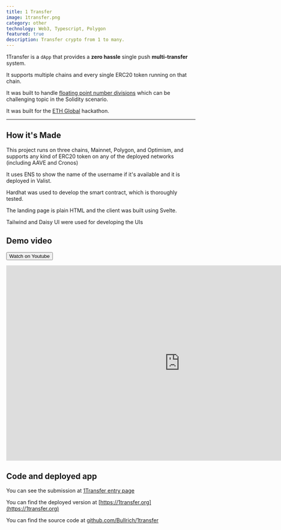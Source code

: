 ```yaml
---
title: 1 Transfer
image: 1transfer.png
category: other
technology: Web3, Typescript, Polygon
featured: true
description: Transfer crypto from 1 to many.
---
```


1Transfer is a `dApp` that provides a **zero hassle** single push **multi-transfer** system.

It supports multiple chains and every single ERC20 token running on that chain.

It was built to handle [floating point number divisions](https://docs.soliditylang.org/en/develop/types.html#fixed-point-numbers) which can be challenging topic in the Solidity scenario.

It was built for the [ETH Global]([https://online.ethglobal.com/](https://online.ethglobal.com/)) hackathon.

---

## How it's Made

This project runs on three chains, Mainnet, Polygon, and Optimism, and supports any kind of ERC20 token on any of the deployed networks (including AAVE and Cronos)

It uses ENS to show the name of the username if it's available and it is deployed in Valist.

Hardhat was used to develop the smart contract, which is thoroughly tested.

The landing page is plain HTML and the client was built using Svelte.

Tailwind and Daisy UI were used for developing the UIs

## Demo video

<a class="youtube-button" href="https://youtu.be/uIhTB0aKS4s" target="_blank"><button type="button" class="btn btn-danger">Watch on Youtube</button></a>

<iframe class="youtube-video" width="924" height="520" src="https://www.youtube.com/embed/uIhTB0aKS4s" title="YouTube video player" frameborder="0" allow="accelerometer; autoplay; clipboard-write; encrypted-media; gyroscope; picture-in-picture" allowfullscreen></iframe>

## Code and deployed app

You can see the submission at [1Transfer entry page](https://ethglobal.com/showcase/1transfer-xjwen)

You can find the deployed version at [https://1transfer.org](https://1transfer.org)

You can find the source code at [github.com/Bullrich/1transfer](https://github.com/Bullrich/1transfer)
